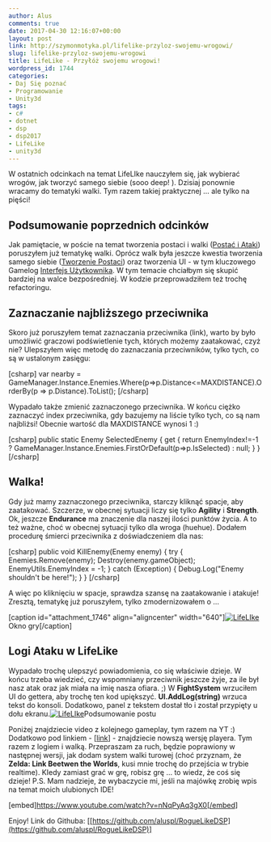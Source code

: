 ```yaml
---
author: Alus
comments: true
date: 2017-04-30 12:16:07+00:00
layout: post
link: http://szymonmotyka.pl/lifelike-przyloz-swojemu-wrogowi/
slug: lifelike-przyloz-swojemu-wrogowi
title: LifeLike - Przyłóż swojemu wrogowi!
wordpress_id: 1744
categories:
- Daj Się poznać
- Programowanie
- Unity3d
tags:
- c#
- dotnet
- dsp
- dsp2017
- LifeLike
- unity3d
---
```


W ostatnich odcinkach na temat LifeLIke nauczyłem się, jak wybierać wrogów, jak tworzyć samego siebie (sooo deep! ). Dzisiaj ponownie wracamy do tematyki walki. Tym razem takiej praktycznej … ale tylko na pięści!
<!-- more -->


## Podsumowanie poprzednich odcinków


Jak pamiętacie, w poście na temat tworzenia postaci i walki ([Postać i Ataki](http://szymonmotyka.pl/lifelike-postac-i-ataki/)) poruszyłem już tematykę walki. Oprócz walk była jeszcze kwestia tworzenia samego siebie ([Tworzenie Postaci](http://szymonmotyka.pl/lifelike-tworzenie-postaci-okno-szczegolow/)) oraz tworzenia UI - w tym kluczowego Gamelog [Interfejs Użytkownika](http://szymonmotyka.pl/lifelike-interfejs-uzytkownika/).
W tym temacie chciałbym się skupić bardziej na walce bezpośredniej. W kodzie przeprowadziłem też trochę refactoringu.


## Zaznaczanie najbliższego przeciwnika


Skoro już poruszyłem temat zaznaczania przeciwnika (link), warto by było umożliwić graczowi podświetlenie tych, których możemy zaatakować, czyż nie? Ulepszyłem więc metodę do zaznaczania przeciwników, tylko tych, co są w ustalonym zasięgu:

[csharp]
            var nearby = GameManager.Instance.Enemies.Where(p=>p.Distance<=MAXDISTANCE).OrderBy(p => p.Distance).ToList();
[/csharp]

Wypadało także zmienić zaznaczonego przeciwnika. W końcu ciężko zaznaczyć index przeciwnika, gdy bazujemy na liście tylko tych, co są nam najbliżsi! Obecnie wartość dla MAXDISTANCE wynosi 1 :)

[csharp]
  public static Enemy SelectedEnemy
        {
            get
            {
                return EnemyIndex!=-1 
                    ? GameManager.Instance.Enemies.FirstOrDefault(p=>p.IsSelected)
                    : null;
            }
        }
[/csharp]



## Walka!


Gdy już mamy zaznaczonego przeciwnika, starczy kliknąć spacje, aby zaatakować. Szczerze, w obecnej sytuacji liczy się tylko **Agility** i **Strength**. Ok, jeszcze **Endurance** ma znaczenie dla naszej ilości punktów życia.
A to też ważne, choć w obecnej sytuacji tylko dla wroga (huehue). Dodałem procedurę śmierci przeciwnika z doświadczeniem dla nas:

[csharp]
  public void KillEnemy(Enemy enemy)
    {
        try
        {
            Enemies.Remove(enemy);
            Destroy(enemy.gameObject);
            EnemyUtils.EnemyIndex = -1;
        }
        catch (Exception)
        {
            Debug.Log("Enemy shouldn't be here!");
        }
    }
[/csharp]

A więc po kliknięciu w spacje, sprawdza szansę na zaatakowanie i atakuje! Zresztą, tematykę już poruszyłem, tylko zmodernizowałem o …

[caption id="attachment_1746" align="aligncenter" width="640"][![LifeLIke](http://szymonmotyka.pl/wp-content/uploads/2017/04/Screenshot-2017-04-30-01.00.14-785x491.png)](http://szymonmotyka.pl/wp-content/uploads/2017/04/Screenshot-2017-04-30-01.00.14.png) Okno gry[/caption]


## Logi Ataku w LifeLike


Wypadało trochę ulepszyć powiadomienia, co się właściwie dzieje. W końcu trzeba wiedzieć, czy wspomniany przeciwnik jeszcze żyje, za ile był nasz atak oraz jak miała na imię nasza ofiara. ;)
W **FightSystem** wrzuciłem UI do gettera, aby trochę ten kod upiększyć. **UI.AddLog(string)** wrzuca tekst do konsoli.
Dodatkowo, panel z tekstem dostał tło i został przypięty u dołu ekranu.[![LifeLIke](http://szymonmotyka.pl/wp-content/uploads/2017/04/Screenshot-2017-04-30-01.00.31-785x185.png)](http://szymonmotyka.pl/wp-content/uploads/2017/04/Screenshot-2017-04-30-01.00.31.png)Podsumowanie postu

Poniżej znajdziecie video z kolejnego gameplay, tym razem na YT :) Dodatkowo pod linkiem - [[link](https://aluspl.github.io/RogueLikeDSP/Versions/fight/)] - znajdziecie nowszą wersję playera. Tym razem z logiem i walką. Przepraszam za ruch, będzie poprawiony w następnej wersji, jak dodam system walki turowej (choć przyznam, że **Zelda: Link Beetwen the Worlds**, kusi mnie trochę do przejścia w trybie realtime).
KIedy zamiast grać w grę, robisz grę … to wiedz, że coś się dzieje!
P.S. Mam nadzieje, że wybaczycie mi, jeśli na majówkę zrobię wpis na temat moich ulubionych IDE!

[embed]https://www.youtube.com/watch?v=nNqPyAq3gX0[/embed]

Enjoy!
Link do Githuba: [[https://github.com/aluspl/RogueLikeDSP](https://github.com/aluspl/RogueLikeDSP)]
